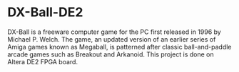 DX-Ball-DE2
===========

DX-Ball is a freeware computer game for the PC first released in 1996 by Michael P. Welch. The game, an updated version of an earlier series of Amiga games known as Megaball, is patterned after classic ball-and-paddle arcade games such as Breakout and Arkanoid. This project is done on Altera DE2 FPGA board.
